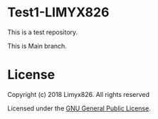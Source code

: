 # Test1-LIMYX826
This is a test repository.


This is Main branch.

# License
Copyright (c) 2018 Limyx826. All rights reserved

Licensed under the [GNU General Public License](License).
